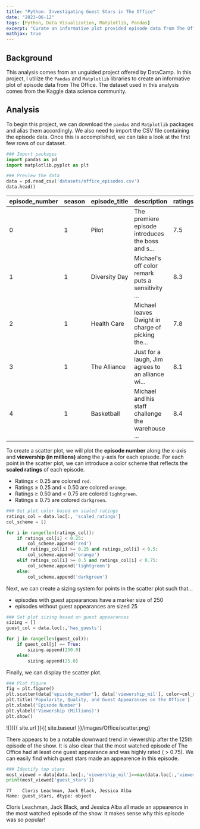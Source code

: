 ```yaml
---
title: "Python: Investigating Guest Stars in The Office"
date: "2023-06-12"
tags: [Python, Data Visualization, Matplotlib, Pandas]
excerpt: "Curate an informative plot provided episode data from The Office"
mathjax: true
---
```


## Background

This analysis comes from an unguided project offered by DataCamp. In this project, I utilize the `Pandas` and `Matplotlib` libraries to create an informative plot of episode data from The Office. The dataset used in this analysis comes from the Kaggle data science community. 

## Analysis

To begin this project, we can download the `pandas` and `Matplotlib` packages and alias them accordingly. We also need to import the CSV file containing the episode data. Once this is accomplished, we can take a look at the first few rows of our dataset.

```python
### Import packages
import pandas as pd
import matplotlib.pyplot as plt

### Preview the data
data = pd.read_csv('datasets/office_episodes.csv')
data.head()
```


| episode_number	| season	| episode_title |	description	| ratings |	votes |	viewership_mil	| duration |	release_date |	guest_stars	| director	| writers |	has_guests |	scaled_ratings |
| --- | --- | --- | --- | --- | --- | --- | --- | --- | --- | --- | --- | --- | --- |
| 0 |	1	| Pilot	| The premiere episode introduces the boss and s...	| 7.5 |	4936 |	11.2 |	23 |	2005-03-24	| NaN |	Ken Kwapis |	Ricky Gervais, Stephen Merchant, and Greg Daniels	| False |	0.28125 |
| 1	| 1	| Diversity Day |	Michael's off color remark puts a sensitivity ... |	8.3 |	4801 |	6.0 |	23	| 2005-03-29 |	NaN |	Ken Kwapis	| B. J. Novak	| False |	0.53125 |
| 2	| 1	| Health Care	| Michael leaves Dwight in charge of picking the...	| 7.8	| 4024	| 5.8	| 22 |	2005-04-05 |	NaN	| Ken Whittingham	| Paul Lieberstein |	False |	0.37500 |
| 3	| 1	| The Alliance	| Just for a laugh, Jim agrees to an alliance wi... |	8.1	| 3915	| 5.4 |	23 |	2005-04-12 |	NaN |	Bryan Gordon |	Michael Schur |	False	| 0.46875 |
| 4	| 1	| Basketball	| Michael and his staff challenge the warehouse ... |	8.4	| 4294	| 5.0 |	23	| 2005-04-19 |	NaN	| Greg Daniels	| Greg Daniels |	False	| 0.56250 |

To create a scatter plot, we will plot the **episode number** along the x-axis and **viewership (in millions)** along the y-axis for each episode. For each point in the scatter plot, we can introduce a color scheme that reflects the **scaled ratings** of each episode.
  - Ratings < 0.25 are colored `red`.
  - Ratings ≥ 0.25 and < 0.50 are colored `orange`.
  - Ratings ≥ 0.50 and < 0.75 are colored `lightgreen`.
  - Ratings ≥ 0.75 are colored `darkgreen`.

```python
### Set plot color based on scaled ratings
ratings_col = data.loc[:, 'scaled_ratings']
col_scheme = []

for i in range(len(ratings_col)):    
    if ratings_col[i] < 0.25:
        col_scheme.append('red')
    elif ratings_col[i] >= 0.25 and ratings_col[i] < 0.5:
        col_scheme.append('orange')
    elif ratings_col[i] >= 0.5 and ratings_col[i] < 0.75:
        col_scheme.append('lightgreen')
    else:
        col_scheme.append('darkgreen')
```

Next, we can create a sizing system for points in the scatter plot such that...
  - episodes with guest appearances have a marker size of 250
  - episodes without guest appearances are sized 25

```python
### Set plot sizing based on guest appearances
sizing = []
guest_col = data.loc[:,'has_guests']

for j in range(len(guest_col)):
    if guest_col[j] == True:
        sizing.append(250.0)
    else:
        sizing.append(25.0)
```

Finally, we can display the scatter plot.

```python
### Plot figure        
fig = plt.figure()        
plt.scatter(data['episode_number'], data['viewership_mil'], color=col_scheme, s=sizing)
plt.title('Popularity, Quality, and Guest Appearances on the Office')
plt.xlabel('Episode Number')
plt.ylabel('Viewership (Millions)')
plt.show()
```

![]({{ site.url }}{{ site.baseurl }}/images/Office/scatter.png)<!-- -->

There appears to be a notable downward trend in viewership after the 125th episode of the show. It is also clear that the most watched episode of The Office had at least one guest appearance and was highly rated ( > 0.75). We can easily find which guest stars made an appearence in this episode.

```python
### Identify top stars
most_viewed = data[data.loc[:,'viewership_mil']==max(data.loc[:,'viewership_mil'])]
print(most_viewed['guest_stars'])
```

    77    Cloris Leachman, Jack Black, Jessica Alba
    Name: guest_stars, dtype: object

Cloris Leachman, Jack Black, and Jessica Alba all made an appearence in the most watched episode of the show. It makes sense why this episode was so popular!









